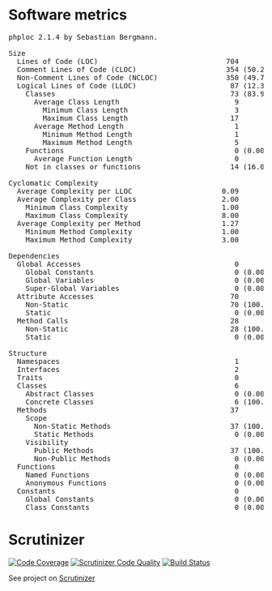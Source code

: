 # Software metrics 

<pre>
phploc 2.1.4 by Sebastian Bergmann.

Size
  Lines of Code (LOC)                              704
  Comment Lines of Code (CLOC)                     354 (50.28%)
  Non-Comment Lines of Code (NCLOC)                350 (49.72%)
  Logical Lines of Code (LLOC)                      87 (12.36%)
    Classes                                         73 (83.91%)
      Average Class Length                           9
        Minimum Class Length                         3
        Maximum Class Length                        17
      Average Method Length                          1
        Minimum Method Length                        1
        Maximum Method Length                        5
    Functions                                        0 (0.00%)
      Average Function Length                        0
    Not in classes or functions                     14 (16.09%)

Cyclomatic Complexity
  Average Complexity per LLOC                     0.09
  Average Complexity per Class                    2.00
    Minimum Class Complexity                      1.00
    Maximum Class Complexity                      8.00
  Average Complexity per Method                   1.27
    Minimum Method Complexity                     1.00
    Maximum Method Complexity                     3.00

Dependencies
  Global Accesses                                    0
    Global Constants                                 0 (0.00%)
    Global Variables                                 0 (0.00%)
    Super-Global Variables                           0 (0.00%)
  Attribute Accesses                                70
    Non-Static                                      70 (100.00%)
    Static                                           0 (0.00%)
  Method Calls                                      28
    Non-Static                                      28 (100.00%)
    Static                                           0 (0.00%)

Structure
  Namespaces                                         1
  Interfaces                                         2
  Traits                                             0
  Classes                                            6
    Abstract Classes                                 0 (0.00%)
    Concrete Classes                                 6 (100.00%)
  Methods                                           37
    Scope
      Non-Static Methods                            37 (100.00%)
      Static Methods                                 0 (0.00%)
    Visibility
      Public Methods                                37 (100.00%)
      Non-Public Methods                             0 (0.00%)
  Functions                                          0
    Named Functions                                  0 (0.00%)
    Anonymous Functions                              0 (0.00%)
  Constants                                          0
    Global Constants                                 0 (0.00%)
    Class Constants                                  0 (0.00%)
</pre>


# Scrutinizer 

[![Code Coverage](https://scrutinizer-ci.com/g/krzysiekpiasecki/BurzeDzisNet/badges/coverage.png?b=master)](https://scrutinizer-ci.com/g/krzysiekpiasecki/BurzeDzisNet/?branch=master)
[![Scrutinizer Code Quality](https://scrutinizer-ci.com/g/krzysiekpiasecki/BurzeDzisNet/badges/quality-score.png?b=master)](https://scrutinizer-ci.com/g/krzysiekpiasecki/BurzeDzisNet/?branch=master)
[![Build Status](https://scrutinizer-ci.com/g/krzysiekpiasecki/BurzeDzisNet/badges/build.png?b=master)](https://scrutinizer-ci.com/g/krzysiekpiasecki/BurzeDzisNet/build-status/master)

See project on [Scrutinizer](https://scrutinizer-ci.com/g/krzysiekpiasecki/BurzeDzisNet/)
